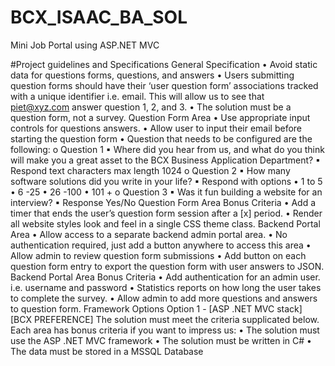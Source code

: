 # BCX_ISAAC_BA_SOL
Mini Job Portal using ASP.NET MVC


#Project guidelines and Specifications
General Specification
• Avoid static data for questions forms, questions, and answers
• Users submitting question forms should have their ‘user question form’ associations
tracked with a unique identifier i.e. email. This will allow us to see that piet@xyz.com
answer question 1, 2, and 3.
• The solution must be a question form, not a survey.
Question Form Area
• Use appropriate input controls for questions answers.
• Allow user to input their email before starting the question form
• Question that needs to be configured are the following:
o Question 1
▪ Where did you hear from us, and what do you think will make you a
great asset to the BCX Business Application Department?
▪ Respond text characters max length 1024
o Question 2
▪ How many software solutions did you write in your life?
▪ Respond with options
• 1 to 5
• 6 -25
• 26 -100
• 101 +
o Question 3
▪ Was it fun building a website for an interview?
▪ Response Yes/No
Question Form Area Bonus Criteria
• Add a timer that ends the user’s question form session after a [x] period.
• Render all website styles look and feel in a single CSS theme class.
Backend Portal Area
• Allow access to a separate backend admin portal area.
• No authentication required, just add a button anywhere to access this area
• Allow admin to review question form submissions
• Add button on each question form entry to export the question form with user answers
to JSON.
Backend Portal Area Bonus Criteria
• Add authentication for an admin user. i.e. username and password
• Statistics reports on how long the user takes to complete the survey.
• Allow admin to add more questions and answers to question form.
Framework Options
Option 1 - [ASP .NET MVC stack] [BCX PREFERENCE]
The solution must meet the criteria supplicated below. Each area has bonus criteria if you
want to impress us:
• The solution must use the ASP .NET MVC framework
• The solution must be written in C#
• The data must be stored in a MSSQL Database

